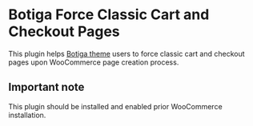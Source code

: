 # Botiga Force Classic Cart and Checkout Pages
This plugin helps [Botiga theme](https://wordpress.org/themes/botiga/) users to force classic cart and checkout pages upon WooCommerce page creation process.

## Important note

This plugin should be installed and enabled prior WooCommerce installation.
